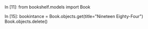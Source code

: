 In [11]: from bookshelf.models import Book

In [15]: bookintance = Book.objects.get(title="Nineteen Eighty-Four")
Book.objects.delete()